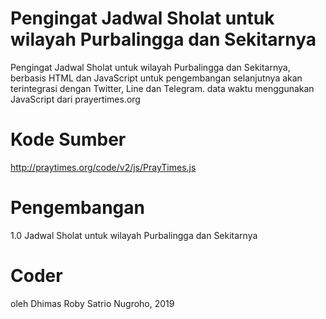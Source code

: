 # Pengingat Jadwal Sholat untuk wilayah Purbalingga dan Sekitarnya

Pengingat Jadwal Sholat untuk wilayah Purbalingga dan Sekitarnya, berbasis HTML dan JavaScript
untuk pengembangan selanjutnya akan terintegrasi dengan Twitter, Line dan Telegram.
data waktu menggunakan JavaScript dari prayertimes.org

# Kode Sumber
http://praytimes.org/code/v2/js/PrayTimes.js

# Pengembangan
1.0 Jadwal Sholat untuk wilayah Purbalingga dan Sekitarnya

# Coder
oleh Dhimas Roby Satrio Nugroho, 2019
